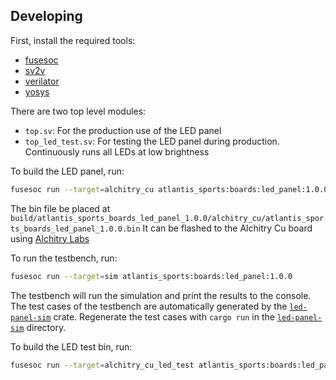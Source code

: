 ## Developing

First, install the required tools:
- [fusesoc](https://fusesoc.readthedocs.io/en/stable/user/installation.html)
- [sv2v](https://github.com/zachjs/sv2v)
- [verilator](https://verilator.org/guide/latest/install.html)
- [yosys](https://yosyshq.net/yosys/)

There are two top level modules:
- `top.sv`: For the production use of the LED panel
- `top_led_test.sv`: For testing the LED panel during production. Continuously runs all LEDs at low brightness

To build the LED panel, run:
```bash
fusesoc run --target=alchitry_cu atlantis_sports:boards:led_panel:1.0.0
```
The bin file be placed at `build/atlantis_sports_boards_led_panel_1.0.0/alchitry_cu/atlantis_sports_boards_led_panel_1.0.0.bin`
It can be flashed to the Alchitry Cu board using [Alchitry Labs](https://alchitry.com/Alchitry-Labs-V2/download.html)

To run the testbench, run:
```bash
fusesoc run --target=sim atlantis_sports:boards:led_panel:1.0.0
```
The testbench will run the simulation and print the results to the console. The test cases of the testbench are automatically generated by the [`led-panel-sim`](../led-panel-sim) crate. Regenerate the test cases with `cargo run` in the [`led-panel-sim`](../led-panel-sim) directory.

To build the LED test bin, run:
```bash
fusesoc run --target=alchitry_cu_led_test atlantis_sports:boards:led_panel:1.0.0
```
